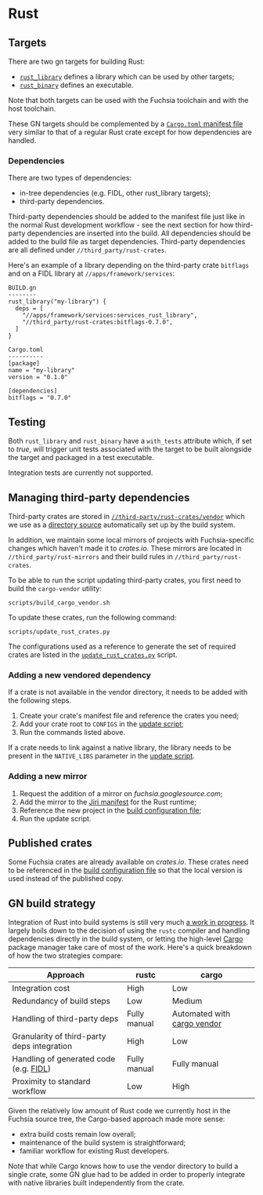 Rust
====

## Targets

There are two gn targets for building Rust:
- [`rust_library`][target-library] defines a library which can be used by other
targets;
- [`rust_binary`][target-binary] defines an executable.

Note that both targets can be used with the Fuchsia toolchain and with the host
toolchain.

These GN targets should be complemented by a
[`Cargo.toml` manifest file][manifest] very similar to that of a regular Rust
crate except for how dependencies are handled.

### Dependencies

There are two types of dependencies:
- in-tree dependencies (e.g. FIDL, other rust_library targets);
- third-party dependencies.

Third-party dependencies should be added to the manifest file just like in the
normal Rust development workflow - see the next section for how third-party
dependencies are inserted into the build.
All dependencies should be added to the build file as target dependencies.
Third-party dependencies are all defined under `//third_party/rust-crates`.

Here's an example of a library depending on the third-party crate `bitflags`
and on a FIDL library at `//apps/framework/services`:
```
BUILD.gn
--------
rust_library("my-library") {
  deps = [
    "//apps/framework/services:services_rust_library",
    "//third_party/rust-crates:bitflags-0.7.0",
  ]
}

Cargo.toml
----------
[package]
name = "my-library"
version = "0.1.0"

[dependencies]
bitflags = "0.7.0"
```


## Testing

Both `rust_library` and `rust_binary` have a `with_tests` attribute which, if
set to _true_, will trigger unit tests associated with the target to be built
alongside the target and packaged in a test executable.

Integration tests are currently not supported.


## Managing third-party dependencies

Third-party crates are stored in [`//third-party/rust-crates/vendor`][3p-crates]
which we use as a [directory source][source-replacement] automatically set up
by the build system.

In addition, we maintain some local mirrors of projects with Fuchsia-specific
changes which haven't made it to *crates.io*. These mirrors are located in
`//third_party/rust-mirrors` and their build rules in
`//third_party/rust-crates`.

To be able to run the script updating third-party crates, you first need to
build the `cargo-vendor` utility:
```
scripts/build_cargo_vendor.sh
```

To update these crates, run the following command:
```
scripts/update_rust_crates.py
```

The configurations used as a reference to generate the set of required crates
are listed in the [`update_rust_crates.py`][update-script] script.

### Adding a new vendored dependency

If a crate is not available in the vendor directory, it needs to be added with
the following steps.

1. Create your crate's manifest file and reference the crates you need;
1. Add your crate root to `CONFIGS` in the [update script][update-script];
1. Run the commands listed above.

If a crate needs to link against a native library, the library needs to be
present in the `NATIVE_LIBS` parameter in the [update script][update-script].

### Adding a new mirror

1. Request the addition of a mirror on *fuchsia.googlesource.com*;
1. Add the mirror to the [Jiri manifest][jiri-manifest] for the Rust runtime;
1. Reference the new project in the [build configuration file][local-crates];
1. Run the update script.


## Published crates

Some Fuchsia crates are already available on *crates.io*. These crates need to
be referenced in the [build configuration file][local-crates] so that the local
version is used instead of the published copy.


## GN build strategy

Integration of Rust into build systems is still very much
[a work in progress][build-integration]. It largely boils down to the decision
of using the `rustc` compiler and handling dependencies directly in the build
system, or letting the high-level [Cargo][cargo] package manager take care of
most of the work. Here's a quick breakdown of how the two strategies compare:

| Approach                                       | rustc        | cargo                                       |
|------------------------------------------------|--------------|---------------------------------------------|
| Integration cost                               | High         | Low                                         |
| Redundancy of build steps                      | Low          | Medium                                      |
| Handling of third-party deps                   | Fully manual | Automated with [cargo vendor][cargo-vendor] |
| Granularity of third-party deps integration    | High         | Low                                         |
| Handling of generated code (e.g. [FIDL][fidl]) | Fully manual | Fully manual                                |
| Proximity to standard workflow                 | Low          | High                                        |

Given the relatively low amount of Rust code we currently host in the Fuchsia
source tree, the Cargo-based approach made more sense:
- extra build costs remain low overall;
- maintenance of the build system is straightforward;
- familiar workflow for existing Rust developers.

Note that while Cargo knows how to use the vendor directory to build a single
crate, some GN glue had to be added in order to properly integrate with native
libraries built independently from the crate.


[target-library]: https://fuchsia.googlesource.com/build/+/master/rust/rust_library.gni "Rust library"
[target-binary]: https://fuchsia.googlesource.com/build/+/master/rust/rust_binary.gni "Rust binary"
[manifest]: http://doc.crates.io/manifest.html "Manifest file"
[3p-crates]: https://fuchsia.googlesource.com/third_party/rust-crates/+/master/vendor "Third-party crates"
[source-replacement]: http://doc.crates.io/source-replacement.html "Source replacement"
[update-script]: https://fuchsia.googlesource.com/scripts/+/master/update_rust_crates.py "Update script"
[jiri-manifest]: https://fuchsia.googlesource.com/manifest/+/master/runtimes/rust "Jiri manifest"
[local-crates]: https://fuchsia.googlesource.com/build/+/master/rust/local_crates.py "Local crates"
[build-integration]: https://github.com/rust-lang/rust-roadmap/issues/12 "Build integration"
[cargo]: https://github.com/rust-lang/cargo "Cargo"
[cargo-vendor]: https://github.com/alexcrichton/cargo-vendor "cargo-vendor"
[fidl]: https://fuchsia.googlesource.com/fidl/+/master/README.md "FIDL"
